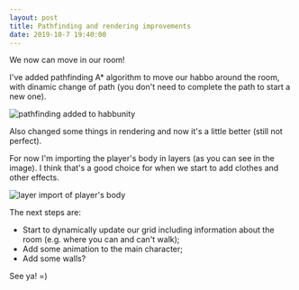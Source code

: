 ```yaml
---
layout: post
title: Pathfinding and rendering improvements
date: 2019-10-7 19:40:00
---
```


We now can move in our room! 

I've added pathfinding A* algorithm to move our habbo around the room, with dinamic change of path (you don't need to complete the path to start a new one).

![pathfinding added to habbunity](https://imgur.com/SinUYyv.gif)

Also changed some things in rendering and now it's a little better (still not perfect).

For now I'm importing the player's body in layers (as you can see in the image). I think that's a good choice for when we start to add clothes and other effects.

![layer import of player's body](https://i.imgur.com/lBpCQaF.png)

The next steps are:
- Start to dynamically update our grid including information about the room (e.g. where you can and can't walk);
- Add some animation to the main character;
- Add some walls?

See ya! =)

